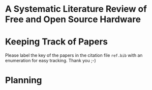 # A Systematic Literature Review of Free and Open Source Hardware

# Keeping Track of Papers
Please label the key of the papers in the citation file ``ref.bib`` with an enumeration for easy tracking. 
Thank you ;-)

# Planning